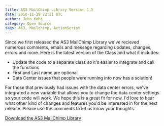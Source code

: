 ```yaml
---
title: AS3 MailChimp Library Version 1.5
date: 2010-11-29 22:21 UTC
author: John Koht
category: Open Source
tags: AS3, Mailchimp, ActionScript
---
```


Since we first released the AS3 MailChimp Library we've recieved numerous comments, emails and message regarding updates, changes, errors and more. Here is the latest version of the Class and what it includes:

- Update the code to a separate class so it's easier to integrate and call the functions
- First and Last name are optional
- Data Center issues that people were running into now has a solution!

For those that previously had issues with the data center errors, we've integrated a new variable that allows you to change the data center settings so your code will work. We hope this is a great fit for now. I'd love to hear what other kind of changes and features you'd be interested in for the next release. Please use the comments to let us know your thoughts. 

[Download the AS3 MailChimp Library](https://github.com/kohactive/AS3-MailChimp-Library)